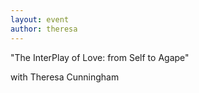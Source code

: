 ```yaml
---
layout: event
author: theresa
---
```


"The InterPlay of Love: from Self to Agape"

with Theresa Cunningham

